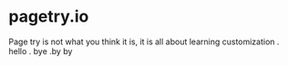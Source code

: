 # pagetry.io
Page try is not what you think it is, it is all about learning customization
. hello
. bye
.by by
